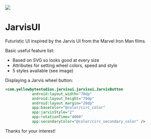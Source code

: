 ![](https://media.giphy.com/media/3o6nUPzS3ExTmvGjvi/giphy.gif)

# JarvisUI
Futuristic UI inspired by the Jarvis UI from the Marvel Iron Man films.

Basic useful feature list:

 * Based on SVG so looks good at every size
 * Attributes for setting wheel colors, speed and style
 * 5 styles available (see image)

Displaying a Jarvis wheel button:

```xml
<com.yellowbytestudios.jarvisui.jarvisui.JarvisButton
            android:layout_width="70dp"
            android:layout_height="70dp"
            android:layout_margin="20dp"
            app:baseColor="@color/circ_color"
            app:jarvisStyle="2"
            app:rotationTime="4000"
            app:secondaryColor="@color/circ_secondary_color" />
```

Thanks for your interest!

